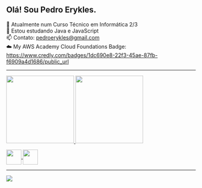 ## Olá! Sou Pedro Erykles. 


🔭 Atualmente num Curso Técnico em Informática 2/3 <br>
🌱 Estou estudando Java e JavaScript <br>
📫 Contato: pedroerykles@gmail.com <br>
☁️ My AWS Academy Cloud Foundations Badge: https://www.credly.com/badges/1dc690e8-22f3-45ae-87fb-f6909a4d1686/public_url
<hr>


<a href="https://github.com/pedroErykles"> <img height="180em" src="https://github-readme-stats.vercel.app/api?username=pedroErykles&show_icons=true&theme=tokyonight&include_all_commits=true&count_private=true"/> 
<img height="180em" src="https://github-readme-stats.vercel.app/api/top-langs/?username=pedroErykles&layout=compact&langs_count=7&theme=tokyonight"/> 
<div>
<img align="center" widht="40" height="40" src="https://cdn.jsdelivr.net/gh/devicons/devicon/icons/java/java-original.svg" />
<img align="center" widht="40" height="40" src="https://cdn.jsdelivr.net/gh/devicons/devicon/icons/javascript/javascript-original.svg" />
</div> 
<hr>
<div>
<a href="https://www.instagram.com/pedroerykles/" target="_blank"><img align="center" src="https://img.shields.io/badge/Instagram-E4405F?style=for-the-badge&logo=instagram&logoColor=white" /></a>
</div> 

